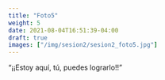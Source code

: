 ```yaml
---
title: "Foto5"
weight: 5
date: 2021-08-04T16:51:39-04:00
draft: true
images: ["/img/sesion2/sesion2_foto5.jpg"]
---
```


“¡¡Estoy aquí, tú, puedes lograrlo!!”